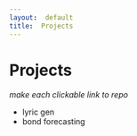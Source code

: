 ```yaml
---
layout:  default
title:  Projects
---
```


# Projects #

*make each clickable link to repo*
- lyric gen
- bond forecasting